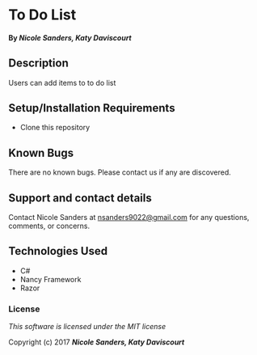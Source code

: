 # To Do List

#### By _**Nicole Sanders, Katy Daviscourt**_

## Description

Users can add items to to do list

## Setup/Installation Requirements

* Clone this repository

## Known Bugs

There are no known bugs. Please contact us if any are discovered.

## Support and contact details

Contact Nicole Sanders at nsanders9022@gmail.com for any questions, comments, or concerns.

## Technologies Used

* C#
* Nancy Framework
* Razor


### License

*This software is licensed under the MIT license*

Copyright (c) 2017 **_Nicole Sanders, Katy Daviscourt_**
